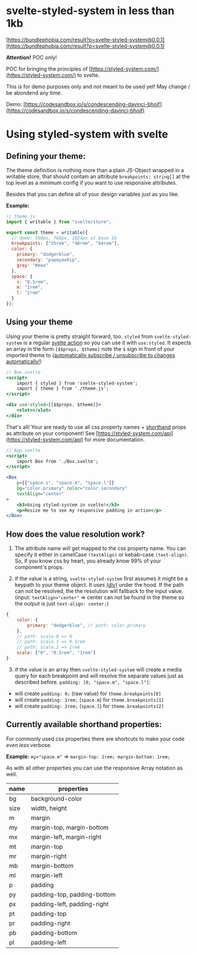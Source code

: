 # svelte-styled-system in less than 1kb

[https://bundlephobia.com/result?p=svelte-styled-system@0.0.1](https://bundlephobia.com/result?p=svelte-styled-system@0.0.1)

**Attention!** POC only!

POC for bringing the principles of [https://styled-system.com/](https://styled-system.com/) to svelte.

This is for demo purposes only and not meant to be used yet!
May change / be abondend any time.

Demo: [https://codesandbox.io/s/condescending-davinci-bhoif](https://codesandbox.io/s/condescending-davinci-bhoif)

# Using styled-system with svelte

## Defining your theme:

The theme definition is nothing more than a plain JS-Object wrapped in a writable store, that should contain an attribute `breakpoints: string[]` at the top level as a minimum config if you want to use responsive attributes.

Besides that you can define all of your design variables just as you like.

**Example:**

```jsx
// theme.js
import { writable } from "svelte/store";

export const theme = writable({
  // demo: 560px, 768px, 1024px at base 16
  breakpoints: ["35rem", "48rem", "64rem"],
  color: {
    primary: "dodgerblue",
    secondary: "papayawhip",
    grey: "#eee"
  },
  space: {
    s: "0.5rem",
    m: "1rem",
    l: "2rem"
  }
});
```

## Using your theme

Using your theme is pretty straight forward, too. `styled` from `svelte-styled-system` is a regular [svelte action](https://svelte.dev/docs#use_action) so you can use it with `use:styled`. It expects an array in the form `[$$props, $theme]` note the `$` sign in front of your imported theme to ([automatically subscribe / unsubscribe to changes automatically!](https://svelte.dev/docs#4_Prefix_stores_with_$_to_access_their_values))

```jsx
// Box.svelte
<script>
	import { styled } from 'svelte-styled-system';
	import { theme } from './theme.js';
</script>

<div use:styled={[$$props, $theme]}>
	<slot></slot>
</div>
```

That's all! Your are ready to use all css property names + [shorthand](#currently-available-shorthand-properties) props as attribute on your component! See [https://styled-system.com/api](https://styled-system.com/api) for more documentation.

```jsx
// App.svelte
<script>
	import Box from './Box.svelte';
</script>

<Box
	p={["space.s", "space.m", "space.l"]}
	bg="color.primary" color="color.secondary"
	textAlign="center"
>
	<h3>Using styled-system in svelte!</h3>
	<p>Resize me to see my responsive padding in action</p>
</Box>
```

## How does the value resolution work?

1. The attribute name will get mapped to the css property name. You can specify it either in camelCase `(textAlign)` or kebab-case `(text-align)`.
   So, if you know css by heart, you already know 99% of your component's props.

2. if the value is a string, `svelte-styled-system` first assumes it might be a keypath to your theme object. It uses [(dlv)](https://github.com/developit/dlv) under the hood. If the path can not be resolved, the the resolution will fallback to the input value. (input: `textAlign="center"` => center can not be found in the theme so the output is just `text-align: center;`)

```jsx
{
	color: {
		primary: "dodgerblue", // path: color.primary
	},
	// path: scale.0 => 0
	// path: scale.1 => 0.5rem
	// path: scale.2 => 1rem
	scale: ["0", "0.5rem", "1rem"]
}
```

3. if the value is an array then `svelte-styled-system` will create a media query for each breakpoint and will resolve the separate values just as described before.
   `padding: [0, "space.m", "space.l"]`:

- will create `padding: 0;` (raw value) for `theme.breakpoints[0]`
- will create `padding: 1rem;` (`space.m`) for `theme.breakpoints[1]`
- will create `padding: 2rem;` (`space.l`) for `theme.breakpoints[2]`

## Currently available shorthand properties:

For commonly used css properties there are shortcuts to make your code _even less_ verbose.

**Example:**
`my="space.m"` => `margin-top: 1rem; margin-bottom: 1rem;`

As with all other properties you can use the responsive Array notation as well.

| name | properties                  |
| ---- | --------------------------- |
| bg   | background-color            |
| size | width, height               |
| m    | margin                      |
| my   | margin-top, margin-bottom   |
| mx   | margin-left, margin-right   |
| mt   | margin-top                  |
| mr   | margin-right                |
| mb   | margin-bottom               |
| ml   | margin-left                 |
| p    | padding                     |
| py   | padding-top, padding-bottom |
| px   | padding-left, padding-right |
| pt   | padding-top                 |
| pr   | padding-right               |
| pb   | padding-bottom              |
| pl   | padding-left                |

